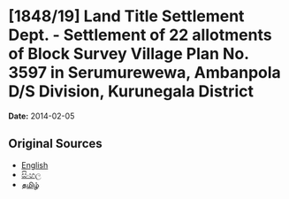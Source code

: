 # [1848/19] Land Title Settlement Dept. - Settlement of 22 allotments of Block Survey Village Plan No. 3597 in Serumurewewa, Ambanpola D/S Division, Kurunegala District

**Date:** 2014-02-05

## Original Sources

- [English](https://documents.gov.lk/view/extra-gazettes/2014/2/1848-19_E.pdf)
- [සිංහල](https://documents.gov.lk/view/extra-gazettes/2014/2/1848-19_S.pdf)
- [தமிழ்](https://documents.gov.lk/view/extra-gazettes/2014/2/1848-19_T.pdf)
